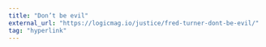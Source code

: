 ```yaml
---
title: "Don’t be evil"
external_url: "https://logicmag.io/justice/fred-turner-dont-be-evil/"
tag: "hyperlink"
---
```

